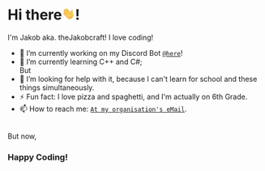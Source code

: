 # Hi there<img src="https://github.com/jkampich1411/jkampich1411/blob/main/gif/wave.gif" width="26px">!
I'm Jakob aka. theJakobcraft!
I love coding!
- 🔭 I’m currently working on my Discord Bot [`@here`](https://github.com/jkampich1411/jbot)!
- 🌱 I’m currently learning C++ and C#;<br>
But<br>
- 🤔 I’m looking for help with it, because I can't learn for school and these things simultaneously.
- ⚡ Fun fact: I love pizza and spaghetti, and I'm actually on 6th Grade.
- 📫 How to reach me: [`At my organisation's eMail`](mailto:info@thejakobcraft.xyz).
<br>
But now,<br>

### Happy Coding!

<!--
**jkampich1411/jkampich1411** is a ✨ _special_ ✨ repository because its `README.md` (this file) appears on your GitHub profile.
-->
